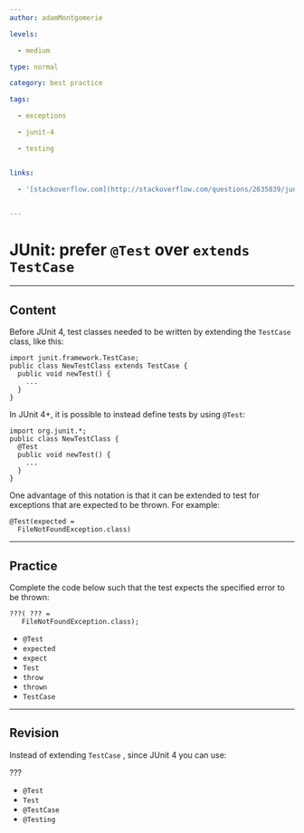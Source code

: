 ```yaml
---
author: adamMontgomerie

levels:

  - medium

type: normal

category: best practice

tags:

  - exceptions

  - junit-4

  - testing


links:

  - '[stackoverflow.com](http://stackoverflow.com/questions/2635839/junit-confusion-use-extend-testcase-or-test){website}'


---
```


# JUnit: prefer `@Test` over `extends TestCase`

---

## Content

Before JUnit 4, test classes needed to be written by extending the `TestCase` class, like this:

```
import junit.framework.TestCase;
public class NewTestClass extends TestCase {
  public void newTest() {
    ...
  }
}
```

In JUnit 4+, it is possible to instead define tests by using `@Test`:

```
import org.junit.*;
public class NewTestClass {
  @Test
  public void newTest() {
    ...
  }
}
```

One advantage of this notation is that it can be extended to test for exceptions that are expected to be thrown. For example:

```
@Test(expected =
  FileNotFoundException.class)
```

---

## Practice

Complete the code below such that the test expects the specified error to be thrown:

```
???( ??? =
   FileNotFoundException.class);
```

- `@Test`
- `expected`
- `expect`
- `Test`
- `throw`
- `thrown`
- `TestCase`

---

## Revision

Instead of extending `TestCase` , since JUnit 4 you can use:

???

- `@Test`
- `Test`
- `@TestCase`
- `@Testing`
